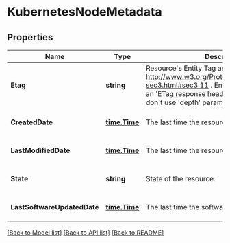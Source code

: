 # KubernetesNodeMetadata

## Properties
Name | Type | Description | Notes
------------ | ------------- | ------------- | -------------
**Etag** | **string** | Resource&#x27;s Entity Tag as defined in http://www.w3.org/Protocols/rfc2616/rfc2616-sec3.html#sec3.11 . Entity Tag is also added as an &#x27;ETag response header to requests which don&#x27;t use &#x27;depth&#x27; parameter.  | [optional] [default to null]
**CreatedDate** | [**time.Time**](time.Time.md) | The last time the resource was created | [optional] [default to null]
**LastModifiedDate** | [**time.Time**](time.Time.md) | The last time the resource has been modified | [optional] [default to null]
**State** | **string** | State of the resource. | [optional] [default to null]
**LastSoftwareUpdatedDate** | [**time.Time**](time.Time.md) | The last time the software updated on node. | [optional] [default to null]

[[Back to Model list]](../README.md#documentation-for-models) [[Back to API list]](../README.md#documentation-for-api-endpoints) [[Back to README]](../README.md)


